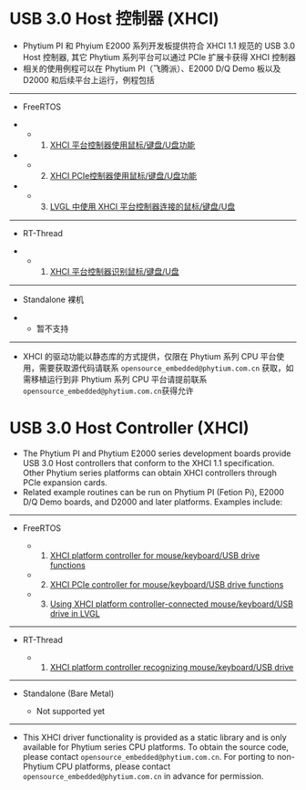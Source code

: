 # USB 3.0 Host 控制器 (XHCI)

- Phytium PI 和 Phyium E2000 系列开发板提供符合 XHCI 1.1 规范的 USB 3.0 Host 控制器, 其它 Phytium 系列平台可以通过 PCIe 扩展卡获得 XHCI 控制器
- 相关的使用例程可以在 Phytium PI（飞腾派）、E2000 D/Q Demo 板以及 D2000 和后续平台上运行，例程包括

---------------------------------------------

- FreeRTOS

- - 1. [XHCI 平台控制器使用鼠标/键盘/U盘功能](https://gitee.com/phytium_embedded/phytium-free-rtos-sdk/tree/master/example/peripheral/usb/xhci_platform/README.md)
- - 2. [XHCI PCIe控制器使用鼠标/键盘/U盘功能](https://gitee.com/phytium_embedded/phytium-free-rtos-sdk/tree/master/example/peripheral/usb/xhci_pcie/README.md)
- - 3. [LVGL 中使用 XHCI 平台控制器连接的鼠标/键盘/U盘](https://gitee.com/phytium_embedded/phytium-free-rtos-sdk/blob/master/example/peripheral/media/lvgl_indev/README.md)

---------------------------------------------

- RT-Thread 

- - 1. [XHCI 平台控制器识别鼠标/键盘/U盘](https://github.com/RT-Thread/rt-thread/blob/master/bsp/phytium/doc/use_cherryusb.md)

---------------------------------------------

- Standalone 裸机

- - 暂不支持 

---------------------------------------------

- XHCI 的驱动功能以静态库的方式提供，仅限在 Phytium 系列 CPU 平台使用，需要获取源代码请联系 `opensource_embedded@phytium.com.cn` 获取，如需移植运行到非 Phytium 系列 CPU 平台请提前联系`opensource_embedded@phytium.com.cn`获得允许

# USB 3.0 Host Controller (XHCI)

- The Phytium PI and Phytium E2000 series development boards provide USB 3.0 Host controllers that conform to the XHCI 1.1 specification. Other Phytium series platforms can obtain XHCI controllers through PCIe expansion cards.
- Related example routines can be run on Phytium PI (Fetion Pi), E2000 D/Q Demo boards, and D2000 and later platforms. Examples include:

---------------------------------------------

- FreeRTOS

  - 1. [XHCI platform controller for mouse/keyboard/USB drive functions](https://gitee.com/phytium_embedded/phytium-free-rtos-sdk/tree/master/example/peripheral/usb/xhci_platform/README.md)
  - 2. [XHCI PCIe controller for mouse/keyboard/USB drive functions](https://gitee.com/phytium_embedded/phytium-free-rtos-sdk/tree/master/example/peripheral/usb/xhci_pcie/README.md)
  - 3. [Using XHCI platform controller-connected mouse/keyboard/USB drive in LVGL](https://gitee.com/phytium_embedded/phytium-free-rtos-sdk/blob/master/example/peripheral/media/lvgl_indev/README.md)

---------------------------------------------

- RT-Thread

  - 1. [XHCI platform controller recognizing mouse/keyboard/USB drive](https://github.com/RT-Thread/rt-thread/blob/master/bsp/phytium/doc/use_cherryusb.md)

---------------------------------------------

- Standalone (Bare Metal)

  - Not supported yet

---------------------------------------------

- This XHCI driver functionality is provided as a static library and is only available for Phytium series CPU platforms. To obtain the source code, please contact `opensource_embedded@phytium.com.cn`. For porting to non-Phytium CPU platforms, please contact `opensource_embedded@phytium.com.cn` in advance for permission.